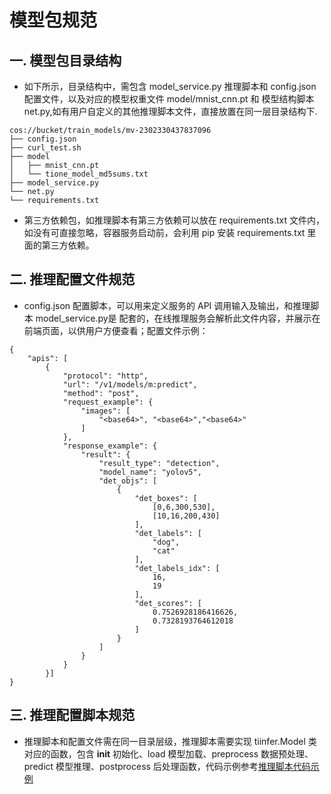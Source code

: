 # 模型包规范
## 一. 模型包目录结构
- 如下所示，目录结构中，需包含 model_service.py 推理脚本和 config.json 配置文件，以及对应的模型权重文件 model/mnist_cnn.pt 和 模型结构脚本 net.py,如有用户自定义的其他推理脚本文件，直接放置在同一层目录结构下.

```
cos://bucket/train_models/mv-2302330437837096
├── config.json
├── curl_test.sh
├── model
│   ├── mnist_cnn.pt
│   └── tione_model_md5sums.txt
├── model_service.py
└── net.py
└── requirements.txt

```
- 第三方依赖包，如推理脚本有第三方依赖可以放在 requirements.txt 文件内，如没有可直接忽略，容器服务启动前，会利用 pip 安装 requirements.txt 里面的第三方依赖。

## 二. 推理配置文件规范
- config.json 配置脚本，可以用来定义服务的 API 调用输入及输出，和推理脚本 model_service.py是 配套的，在线推理服务会解析此文件内容，并展示在前端页面，以供用户方便查看；配置文件示例：
```
{
    "apis": [
        {
            "protocol": "http",
            "url": "/v1/models/m:predict",
            "method": "post",
            "request_example": {
                "images": [
                    "<base64>", "<base64>","<base64>"
                ]
            },
            "response_example": {
                "result": {
                    "result_type": "detection",
                    "model_name": "yolov5",
                    "det_objs": [
                        {
                            "det_boxes": [
                                [0,6,300,530],
                                [10,16,200,430]
                            ],
                            "det_labels": [
                                "dog",
                                "cat"
                            ],
                            "det_labels_idx": [
                                16,
                                19
                            ],
                            "det_scores": [
                                0.7526928186416626,
                                0.7328193764612018
                            ]
                        }
                    ]
                }
            }
        }]
}
```
## 三. 推理配置脚本规范
- 推理脚本和配置文件需在同一目录层级，推理脚本需要实现 tiinfer.Model 类对应的函数，包含 __init__ 初始化、load 模型加载、preprocess 数据预处理、predict 模型推理、postprocess 后处理函数，代码示例参考[推理脚本代码示例](./推理脚本代码示例.md)